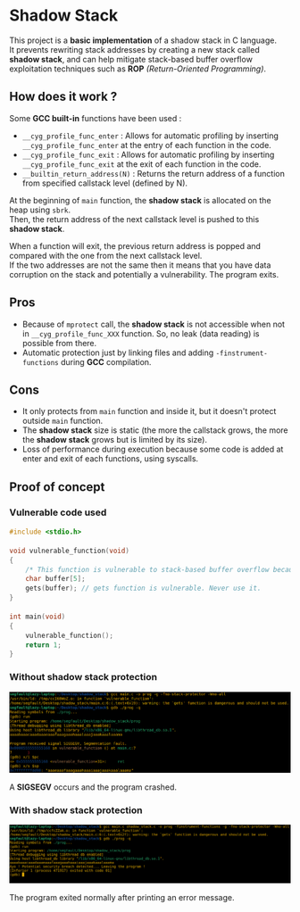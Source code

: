 # Shadow Stack

This project is a **basic implementation** of a shadow stack in C language.   
It prevents rewriting stack addresses by creating a new stack called **shadow stack**, and can help mitigate stack-based buffer overflow exploitation techniques such as **ROP** *(Return-Oriented Programming)*.

## How does it work ?

Some **GCC built-in** functions have been used :
- `__cyg_profile_func_enter` : Allows for automatic profiling by inserting `__cyg_profile_func_enter` at the entry of each function in the code. 
- `__cyg_profile_func_exit` : Allows for automatic profiling by inserting `__cyg_profile_func_exit` at the exit of each function in the code.
- `__builtin_return_address(N)` : Returns the return address of a function from specified callstack level (defined by N).

At the beginning of `main` function, the **shadow stack** is allocated on the heap using `sbrk`.  
Then, the return address of the next callstack level is pushed to this **shadow stack**.  

When a function will exit, the previous return address is popped and compared with the one from the next callstack level.  
If the two addresses are not the same then it means that you have data corruption on the stack and potentially a vulnerability. The program exits. 

## Pros

- Because of `mprotect` call, the **shadow stack** is not accessible when not in `__cyg_profile_func_XXX` function. So, no leak (data reading) is possible from there.  
- Automatic protection just by linking files and adding `-finstrument-functions` during **GCC** compilation.

## Cons

- It only protects from `main` function and inside it, but it doesn't protect outside `main` function.
- The **shadow stack** size is static (the more the callstack grows, the more the **shadow stack** grows but is limited by its size).
- Loss of performance during execution because some code is added at enter and exit of each functions, using syscalls.

## Proof of concept

### Vulnerable code used
```C
#include <stdio.h>

void vulnerable_function(void)
{
    /* This function is vulnerable to stack-based buffer overflow because of gets() function */
    char buffer[5];
    gets(buffer); // gets function is vulnerable. Never use it.
}

int main(void)
{
    vulnerable_function();
    return 1;
}
```

### Without shadow stack protection

![gdb_without_protection](images/gdb_without_prot.png)

A **SIGSEGV** occurs and the program crashed.

### With shadow stack protection

![gdb_with_protection](images/gdb_with_prot.png)

The program exited normally after printing an error message.
